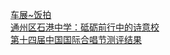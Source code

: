   
[车展~饭拍](http://www.dianyue.me/archives/844/6dbv9trgcvivhguu/)  
[通州区石港中学：砥砺前行中的诗意校](http://www.dianyue.me/archives/791/grt23iqtrs0ka9zf/)  
[第十四届中国国际合唱节测评结果](http://www.dianyue.me/archives/057/bnd4q32nt4zu7ksu/)